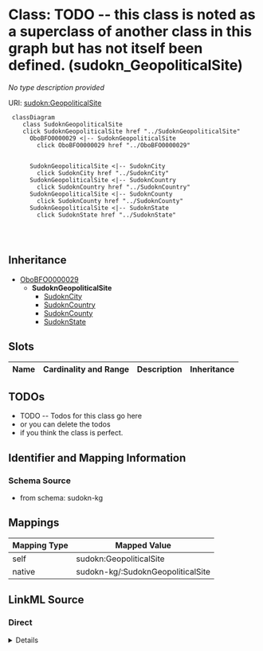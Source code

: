 

# Class: TODO -- this class is noted as a superclass of another class in this graph but has not itself been defined. (sudokn_GeopoliticalSite)


_No type description provided_





URI: [sudokn:GeopoliticalSite](http://asu.edu/semantics/SUDOKN/GeopoliticalSite)






```mermaid
 classDiagram
    class SudoknGeopoliticalSite
    click SudoknGeopoliticalSite href "../SudoknGeopoliticalSite"
      OboBFO0000029 <|-- SudoknGeopoliticalSite
        click OboBFO0000029 href "../OboBFO0000029"
      

      SudoknGeopoliticalSite <|-- SudoknCity
        click SudoknCity href "../SudoknCity"
      SudoknGeopoliticalSite <|-- SudoknCountry
        click SudoknCountry href "../SudoknCountry"
      SudoknGeopoliticalSite <|-- SudoknCounty
        click SudoknCounty href "../SudoknCounty"
      SudoknGeopoliticalSite <|-- SudoknState
        click SudoknState href "../SudoknState"
      
      
      
```





## Inheritance
* [OboBFO0000029](../classes/OboBFO0000029.md)
    * **SudoknGeopoliticalSite**
        * [SudoknCity](../classes/SudoknCity.md)
        * [SudoknCountry](../classes/SudoknCountry.md)
        * [SudoknCounty](../classes/SudoknCounty.md)
        * [SudoknState](../classes/SudoknState.md)



## Slots

| Name | Cardinality and Range | Description | Inheritance |
| ---  | --- | --- | --- |









## TODOs

* TODO -- Todos for this class go here
* or you can delete the todos
* if you think the class is perfect.

## Identifier and Mapping Information







### Schema Source


* from schema: sudokn-kg




## Mappings

| Mapping Type | Mapped Value |
| ---  | ---  |
| self | sudokn:GeopoliticalSite |
| native | sudokn-kg/:SudoknGeopoliticalSite |







## LinkML Source

<!-- TODO: investigate https://stackoverflow.com/questions/37606292/how-to-create-tabbed-code-blocks-in-mkdocs-or-sphinx -->

### Direct

<details>
```yaml
name: sudokn_GeopoliticalSite
description: No type description provided
title: TODO -- this class is noted as a superclass of another class in this graph
  but has not itself been defined.
todos:
- TODO -- Todos for this class go here
- or you can delete the todos
- if you think the class is perfect.
notes:
- Class with 0 occurences.
from_schema: sudokn-kg
rank: 1000
is_a: obo_BFO_0000029
class_uri: sudokn:GeopoliticalSite

```
</details>

### Induced

<details>
```yaml
name: sudokn_GeopoliticalSite
description: No type description provided
title: TODO -- this class is noted as a superclass of another class in this graph
  but has not itself been defined.
todos:
- TODO -- Todos for this class go here
- or you can delete the todos
- if you think the class is perfect.
notes:
- Class with 0 occurences.
from_schema: sudokn-kg
rank: 1000
is_a: obo_BFO_0000029
class_uri: sudokn:GeopoliticalSite

```
</details>